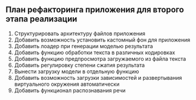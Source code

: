 ## План рефакторинга приложения для второго этапа реализации

1. Структурировать архитектуру файлов приложения
2. Добавить возможность установить кастомный фон для приложения
3. Добавить лоадер при генерации моделью результата
4. Добавить функцию обработки текста в различных кодировках
5. Добавить функцию предпросмотра загружаемого из файла текста
6. Добавить регулировку степени сжатия результата
7. Вынести загрузку модели в отдельную функцию
8. Добавить возможность загрузки зависимостей и развертывания виртуального окружения автоматически
9. Добавить функционал распознавания речи



